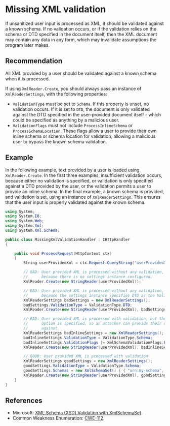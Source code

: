 # Missing XML validation
If unsanitized user input is processed as XML, it should be validated against a known schema. If no validation occurs, or if the validation relies on the schema or DTD specified in the document itself, then the XML document may contain any data in any form, which may invalidate assumptions the program later makes.


## Recommendation
All XML provided by a user should be validated against a known schema when it is processed.

If using `XmlReader.Create`, you should always pass an instance of `XmlReaderSettings`, with the following properties:

* `ValidationType` must be set to `Schema`. If this property is unset, no validation occurs. If it is set to `DTD`, the document is only validated against the DTD specified in the user-provided document itself - which could be specified as anything by a malicious user.
* `ValidationFlags` must not include `ProcessInlineSchema` or `ProcessSchemaLocation`. These flags allow a user to provide their own inline schema or schema location for validation, allowing a malicious user to bypass the known schema validation.

## Example
In the following example, text provided by a user is loaded using `XmlReader.Create`. In the first three examples, insufficient validation occurs, because either no validation is specified, or validation is only specified against a DTD provided by the user, or the validation permits a user to provide an inline schema. In the final example, a known schema is provided, and validation is set, using an instance of `XmlReaderSettings`. This ensures that the user input is properly validated against the known schema.


```csharp
using System;
using System.IO;
using System.Web;
using System.Xml;
using System.Xml.Schema;

public class MissingXmlValidationHandler : IHttpHandler
{

    public void ProcessRequest(HttpContext ctx)
    {
        String userProvidedXml = ctx.Request.QueryString["userProvidedXml"];

        // BAD: User provided XML is processed without any validation,
        //      because there is no settings instance configured.
        XmlReader.Create(new StringReader(userProvidedXml));

        // BAD: User provided XML is processed without any validation,
        //      because the settings instance specifies DTD as the ValidationType
        XmlReaderSettings badSettings = new XmlReaderSettings();
        badSettings.ValidationType = ValidationType.DTD;
        XmlReader.Create(new StringReader(userProvidedXml), badSettings);

        // BAD: User provided XML is processed with validation, but the ProcessInlineSchema
        //      option is specified, so an attacker can provide their own schema to validate
        //      against.
        XmlReaderSettings badInlineSettings = new XmlReaderSettings();
        badInlineSettings.ValidationType = ValidationType.Schema;
        badInlineSettings.ValidationFlags |= XmlSchemaValidationFlags.ProcessInlineSchema;
        XmlReader.Create(new StringReader(userProvidedXml), badInlineSettings);

        // GOOD: User provided XML is processed with validation
        XmlReaderSettings goodSettings = new XmlReaderSettings();
        goodSettings.ValidationType = ValidationType.Schema;
        goodSettings.Schemas = new XmlSchemaSet() { { "urn:my-schema", "my.xsd" } };
        XmlReader.Create(new StringReader(userProvidedXml), goodSettings);
    }
}

```

## References
* Microsoft: [XML Schema (XSD) Validation with XmlSchemaSet](https://msdn.microsoft.com/en-us/library/3740e0b5(v=vs.110).aspx).
* Common Weakness Enumeration: [CWE-112](https://cwe.mitre.org/data/definitions/112.html).
